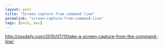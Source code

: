 ```yaml
---
layout: post
title: "Screen capture from command line"
permalink: "screen-capture-from-command-line"
tags: [bash, mac]
---
```


<a href="http://osxdaily.com/2010/07/11/take-a-screen-capture-from-the-command-line/">http://osxdaily.com/2010/07/11/take-a-screen-capture-from-the-command-line/</a>
